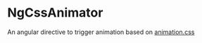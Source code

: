 # NgCssAnimator
An angular directive to trigger animation based on <a href="http://daneden.github.io/animate.css/">animation.css </a>

